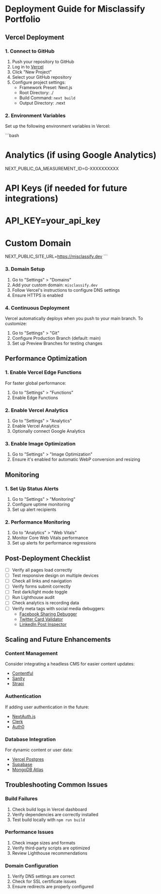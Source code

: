 # Deployment Guide for Misclassify Portfolio

## Vercel Deployment

### 1. Connect to GitHub

1. Push your repository to GitHub
2. Log in to [Vercel](https://vercel.com)
3. Click "New Project"
4. Select your GitHub repository
5. Configure project settings:
   - Framework Preset: Next.js
   - Root Directory: ./
   - Build Command: `next build`
   - Output Directory: .next

### 2. Environment Variables

Set up the following environment variables in Vercel:

\`\`\`bash
# Analytics (if using Google Analytics)
NEXT_PUBLIC_GA_MEASUREMENT_ID=G-XXXXXXXXXX

# API Keys (if needed for future integrations)
# API_KEY=your_api_key

# Custom Domain
NEXT_PUBLIC_SITE_URL=https://misclassify.dev
\`\`\`

### 3. Domain Setup

1. Go to "Settings" > "Domains"
2. Add your custom domain: `misclassify.dev`
3. Follow Vercel's instructions to configure DNS settings
4. Ensure HTTPS is enabled

### 4. Continuous Deployment

Vercel automatically deploys when you push to your main branch. To customize:

1. Go to "Settings" > "Git"
2. Configure Production Branch (default: main)
3. Set up Preview Branches for testing changes

## Performance Optimization

### 1. Enable Vercel Edge Functions

For faster global performance:

1. Go to "Settings" > "Functions"
2. Enable Edge Functions

### 2. Enable Vercel Analytics

1. Go to "Settings" > "Analytics"
2. Enable Vercel Analytics
3. Optionally connect Google Analytics

### 3. Enable Image Optimization

1. Go to "Settings" > "Image Optimization"
2. Ensure it's enabled for automatic WebP conversion and resizing

## Monitoring

### 1. Set Up Status Alerts

1. Go to "Settings" > "Monitoring"
2. Configure uptime monitoring
3. Set up alert recipients

### 2. Performance Monitoring

1. Go to "Analytics" > "Web Vitals"
2. Monitor Core Web Vitals performance
3. Set up alerts for performance regressions

## Post-Deployment Checklist

- [ ] Verify all pages load correctly
- [ ] Test responsive design on multiple devices
- [ ] Check all links and navigation
- [ ] Verify forms submit correctly
- [ ] Test dark/light mode toggle
- [ ] Run Lighthouse audit
- [ ] Check analytics is recording data
- [ ] Verify meta tags with social media debuggers:
  - [Facebook Sharing Debugger](https://developers.facebook.com/tools/debug/)
  - [Twitter Card Validator](https://cards-dev.twitter.com/validator)
  - [LinkedIn Post Inspector](https://www.linkedin.com/post-inspector/)

## Scaling and Future Enhancements

### Content Management

Consider integrating a headless CMS for easier content updates:
- [Contentful](https://www.contentful.com/)
- [Sanity](https://www.sanity.io/)
- [Strapi](https://strapi.io/)

### Authentication

If adding user authentication in the future:
- [NextAuth.js](https://next-auth.js.org/)
- [Clerk](https://clerk.dev/)
- [Auth0](https://auth0.com/)

### Database Integration

For dynamic content or user data:
- [Vercel Postgres](https://vercel.com/docs/storage/vercel-postgres)
- [Supabase](https://supabase.com/)
- [MongoDB Atlas](https://www.mongodb.com/atlas/database)

## Troubleshooting Common Issues

### Build Failures

1. Check build logs in Vercel dashboard
2. Verify dependencies are correctly installed
3. Test build locally with `npm run build`

### Performance Issues

1. Check image sizes and formats
2. Verify third-party scripts are optimized
3. Review Lighthouse recommendations

### Domain Configuration

1. Verify DNS settings are correct
2. Check for SSL certificate issues
3. Ensure redirects are properly configured
